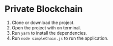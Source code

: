 # Private Blockchain

1. Clone or download the project.
2. Open the project with on terminal.
3. Run `yarn` to install the dependencies.
4. Run `node simpleChain.js` to run the application.
